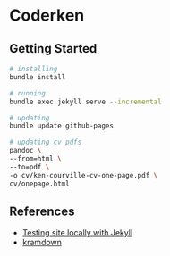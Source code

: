 # Coderken

## Getting Started

```sh
# installing
bundle install

# running
bundle exec jekyll serve --incremental

# updating
bundle update github-pages

# updating cv pdfs
pandoc \
--from=html \
--to=pdf \
-o cv/ken-courville-cv-one-page.pdf \
cv/onepage.html

```

## References

- [Testing site locally with Jekyll](https://docs.github.com/en/pages/setting-up-a-github-pages-site-with-jekyll/testing-your-github-pages-site-locally-with-jekyll)
- [kramdown](https://kramdown.gettalong.org)
